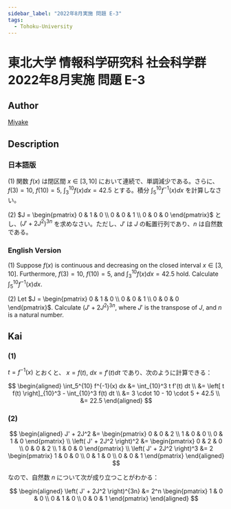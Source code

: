 ```yaml
---
sidebar_label: "2022年8月実施 問題 E-3"
tags:
  - Tohoku-University
---
```

# 東北大学 情報科学研究科 社会科学群 2022年8月実施 問題 E-3

## **Author**
[Miyake](https://miyake.github.io/exams/index.html)

## **Description**
### 日本語版
(1) 関数 $f(x)$ は閉区間 $x \in [3,10]$ において連続で、単調減少である。さらに、$f(3)=10$, $f(10)=5$, $\int_3^{10} f(x)dx = 42.5$ とする。積分 $\int_5^{10} f^{-1} (x) dx$ を計算しなさい。

(2) $J = \begin{pmatrix} 0 & 1 & 0 \\ 0 & 0 & 1 \\ 0 & 0 & 0 \end{pmatrix}$ とし、$(J' + 2J^2)^{3n}$ を求めなさい。ただし、$J'$ は $J$ の転置行列であり、$n$ は自然数である。

### English Version
(1) Suppose $f(x)$ is continuous and decreasing on the closed interval $x \in [3,10]$.  Furthermore, $f(3)=10$, $f(10)=5$, and $\int_3^{10} f(x)dx = 42.5$ hold. Calculate $\int_5^{10} f^{-1} (x) dx$.

(2) Let $J = \begin{pmatrix} 0 & 1 & 0 \\ 0 & 0 & 1 \\ 0 & 0 & 0 \end{pmatrix}$. Calculate $(J' + 2J^2)^{3n}$, where $J'$ is the transpose of $J$, and $n$ is a natural number.

## **Kai**
### (1)
$t = f^{-1}(x)$ とおくと、 $x=f(t), \ dx=f'(t)dt$ であり、次のように計算できる：

$$
\begin{aligned}
\int_5^{10} f^{-1}(x) dx
&= \int_{10}^3 t f'(t) dt
\\
&= \left[ t f(t) \right]_{10}^3 - \int_{10}^3 f(t) dt
\\
&= 3 \cdot 10 - 10 \cdot 5 + 42.5
\\
&= 22.5
\end{aligned}
$$

### (2)

$$
\begin{aligned}
J' + 2J^2 &= \begin{pmatrix} 0 & 0 & 2 \\ 1 & 0 & 0 \\ 0 & 1 & 0 \end{pmatrix}
\\
\left( J' + 2J^2 \right)^2 &= \begin{pmatrix} 0 & 2 & 0 \\ 0 & 0 & 2 \\ 1 & 0 & 0 \end{pmatrix}
\\
\left( J' + 2J^2 \right)^3 &= 2 \begin{pmatrix} 1 & 0 & 0 \\ 0 & 1 & 0 \\ 0 & 0 & 1 \end{pmatrix}
\end{aligned}
$$

なので、自然数 $n$ について次が成り立つことがわかる：

$$
\begin{aligned}
\left( J' + 2J^2 \right)^{3n}
&= 2^n \begin{pmatrix} 1 & 0 & 0 \\ 0 & 1 & 0 \\ 0 & 0 & 1 \end{pmatrix}
\end{aligned}
$$